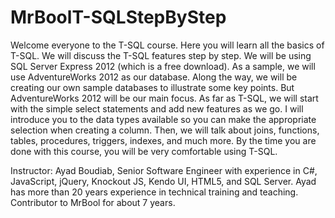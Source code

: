 # MrBoolT-SQLStepByStep

Welcome everyone to the T-SQL course. Here you will learn all the basics of T-SQL. We will discuss the T-SQL features step by step. We will be using SQL Server Express 2012 (which is a free download). As a sample, we will use AdventureWorks 2012 as our database. Along the way, we will be creating our own sample databases to illustrate some key points. But AdventureWorks 2012 will be our main focus. As far as T-SQL, we will start with the simple select statements and add new features as we go. I will introduce you to the data types available so you can make the appropriate selection when creating a column. Then, we will talk about joins, functions, tables, procedures, triggers, indexes, and much more. By the time you are done with this course, you will be very comfortable using T-SQL.

Instructor: Ayad Boudiab, Senior Software Engineer with experience in C#, JavaScript, jQuery, Knockout JS, Kendo UI, HTML5, and SQL Server. Ayad has more than 20 years experience in technical training and teaching. Contributor to MrBool for about 7 years.
